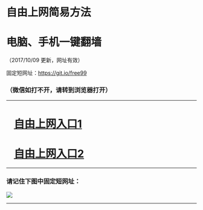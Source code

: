 ﻿# 自由上网简易方法

# 电脑、手机一键翻墙

（2017/10/09 更新，网址有效）

固定短网址：https://git.io/free99

### （微信如打不开，请转到浏览器打开）


***





# &nbsp;&nbsp; <a href="http://ft315693045.fwq-tz-1001.info/fwqtz01.html?t=100900132164 " target="_blank">自由上网入口1</a>
# &nbsp;&nbsp; <a href="http://ft179587777.fwq-tz-1002.info/fwqtz02.html?t=10090018003 " target="_blank">自由上网入口2</a>
***

### 请记住下图中固定短网址：

<img src="https://s3-us-west-2.amazonaws.com/fwq-1001/yjfq-20170905okok.png" /> 


***


